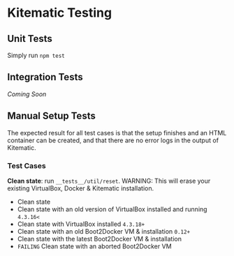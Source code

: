 # Kitematic Testing

## Unit Tests

Simply run `npm test`

## Integration Tests

*Coming Soon*

## Manual Setup Tests

The expected result for all test cases is that the setup finishes and an HTML container can be created, and that there are no error logs in the output of Kitematic.

### Test Cases

**Clean state**: run `__tests__/util/reset`. WARNING: This will erase your existing VirtualBox, Docker & Kitematic installation.

- Clean state
- Clean state with an old version of VirtualBox installed and running `4.3.16<`
- Clean state with VirtualBox installed `4.3.18+`
- Clean state with an old Boot2Docker VM & installation `0.12+`
- Clean state with the latest Boot2Docker VM & installation
- `FAILING` Clean state with an aborted Boot2Docker VM

